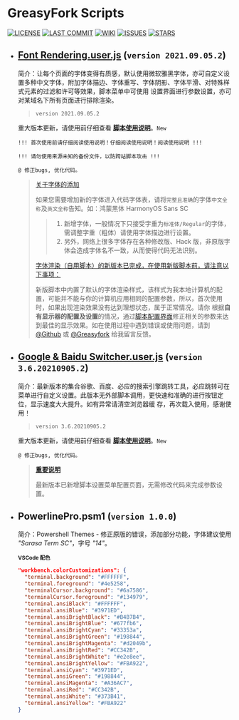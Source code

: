 # **GreasyFork Scripts**

[![LICENSE](https://img.shields.io/badge/License-GPL--3.0--only-blue.svg?style=for-the-badge&logo=github "LICENSE")](https://github.com/F9y4ng/GreasyFork-Scripts/blob/master/LICENSE)
[![LAST COMMIT](https://img.shields.io/github/last-commit/F9y4ng/GreasyFork-Scripts?color=blue&logo=github&style=for-the-badge "LAST COMMIT")](https://github.com/F9y4ng/GreasyFork-Scripts/commits/master)
[![WIKI](https://img.shields.io/badge/WIKI-GREASYFORK%20SCRIPT-brightgreen.svg?style=for-the-badge&logo=github "wiki")](https://github.com/F9y4ng/GreasyFork-Scripts/wiki)
[![ISSUES](https://img.shields.io/github/issues/F9y4ng/GreasyFork-Scripts?logo=github&style=for-the-badge "ISSUES")](https://github.com/F9y4ng/GreasyFork-Scripts/issues)
[![STARS](https://img.shields.io/github/stars/F9y4ng/GreasyFork-Scripts?color=brightgreen&logo=github&style=for-the-badge "STARS")](https://github.com/login?return_to=%2FF9y4ng%2FGreasyFork-Scripts)

- ## [**Font Rendering.user.js**](https://github.com/F9y4ng/GreasyFork-Scripts/wiki/Font_Rendering) (`version 2021.09.05.2`)

  简介：让每个页面的字体变得有质感，默认使用微软雅黑字体，亦可自定义设置多种中文字体，附加字体描边、字体重写、字体阴影、字体平滑、对特殊样式元素的过滤和许可等效果，脚本菜单中可使用
  设置界面进行参数设置，亦可对某域名下所有页面进行排除渲染。

  > `version 2021.09.05.2`

  重大版本更新，请使用前仔细查看
  [**脚本使用说明**](https://github.com/F9y4ng/GreasyFork-Scripts/wiki/Font_Rendering)。`New`

  `!!! 首次使用前请仔细阅读使用说明！仔细阅读使用说明！阅读使用说明 !!!`

  `!!! 请勿使用来源未知的备份文件，以防跨站脚本攻击 !!!`

  ```text
  @ 修正bugs, 优化代码。
  ```

  > [关于字体的添加](#)
  >
  > 如果您需要增加新的字体进入代码字体表，请将`完整且准确`的字体`中文全称`及`英文全称`告知。如：鸿蒙黑体 HarmonyOS Sans SC
  >
  > > 1. 新增字体，一般情况下只接受字重为```标准体/Regular```的字体，需调整字重（粗体）请使用字体描边进行设置。
  > > 2. 另外，网络上很多字体存在各种修改版、Hack 版，非原版字体会造成字体名不一致，从而使得代码无法识别。
  >
  >
  > [字体渲染（自用脚本）的新版本已完成，在使用新版脚本前，请注意以下事项：](#)
  >
  > 新版脚本中内置了默认的字体渲染样式，该样式为我本地计算机的配置，可能并不能与你的计算机应用相同的配置参数，所以，首次使用时，如果出现渲染效果没有达到理想状态，属于正常情况。请你
  > 根据**自有显示器的配置及设置**的情况，通过[脚本配置界面](#脚本设置界面)修正相关的参数来达到最佳的显示效果。如在使用过程中遇到错误或使用问题，请到
  > [@Github](https://github.com/F9y4ng/GreasyFork-Scripts/issues) 或 [@Greasyfork](https://greasyfork.org/scripts/416688/feedback) 给我留言反馈。

- ## [**Google & Baidu Switcher.user.js**](https://github.com/F9y4ng/GreasyFork-Scripts/wiki/Google_Baidu_Switcher) (`version 3.6.20210905.2`)

  简介：最新版本的集合谷歌、百度、必应的搜索引擎跳转工具，必应跳转可在菜单进行自定义设置。此版本无外部脚本调用，更快速和准确的进行按钮定位，显示速度大大提升。如有异常请清空浏览器缓
  存，再次载入使用，感谢使用！

  > `version 3.6.20210905.2`

  重大版本更新，请使用前仔细查看 [**脚本使用说明**](https://github.com/F9y4ng/GreasyFork-Scripts/wiki/Google_Baidu_Switcher)。`New`

  ```text
  @ 修正bugs, 优化代码。
  ```

  > [**重要说明**](#)
  >
  > 最新版本已新增脚本设置菜单配置页面，无需修改代码来完成参数设置。

- ## **PowerlinePro.psm1** (`version 1.0.0`)

  简介：Powershell Themes - 修正原版的错误，添加部分功能，字体建议使用 _"Sarasa Term SC"_，字号 _"14"_。

  <sub>**VSCode 配色**</sub>

  ```json
  "workbench.colorCustomizations": {
    "terminal.background": "#FFFFFF",
    "terminal.foreground": "#4e5258",
    "terminalCursor.background": "#6a7586",
    "terminalCursor.foreground": "#134979",
    "terminal.ansiBlack": "#FFFFFF",
    "terminal.ansiBlue": "#3971ED",
    "terminal.ansiBrightBlack": "#B4B7B4",
    "terminal.ansiBrightBlue": "#677fb6",
    "terminal.ansiBrightCyan": "#33353a",
    "terminal.ansiBrightGreen": "#198844",
    "terminal.ansiBrightMagenta": "#d2049b",
    "terminal.ansiBrightRed": "#CC342B",
    "terminal.ansiBrightWhite": "#e2e8ee",
    "terminal.ansiBrightYellow": "#FBA922",
    "terminal.ansiCyan": "#3971ED",
    "terminal.ansiGreen": "#198844",
    "terminal.ansiMagenta": "#A36AC7",
    "terminal.ansiRed": "#CC342B",
    "terminal.ansiWhite": "#373B41",
    "terminal.ansiYellow": "#FBA922"
  }
  ```
